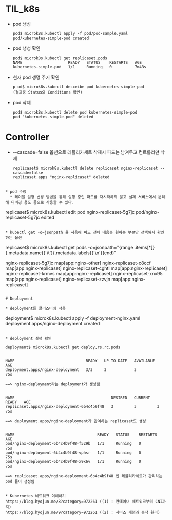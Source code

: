 # TIL_k8s

* pod 생성 
  ```
  pod$ microk8s.kubectl apply -f pod/pod-sample.yaml 
  pod/kubernetes-simple-pod created
  ```

* pod 생성 확인 
  
  ```
  pod$ microk8s.kubectl get replicaset,pods
  NAME                    READY   STATUS    RESTARTS   AGE
  kubernetes-simple-pod   1/1     Running   0          7m43s
  ```


* 현재 pod 생명 주기 확인 
  ```
  p od$ microk8s.kubectl describe pod kubernetes-simple-pod
  (결과중 Status와 Conditions 확인)
  ```
  
* pod 삭제 
  ```
  pod$ microk8s.kubectl delete pod kubernetes-simple-pod
  pod "kubernetes-simple-pod" deleted
  ```
  
# Controller

* --cascade=false 옵션으로 레플리카세트 삭제시 파드는 남겨두고 컨트롤러만 삭제
  ```
  replicaset$ microk8s.kubectl delete replicaset nginx-replicaset --cascade=false
  replicaset.apps "nginx-replicaset" deleted
```

* pod 수정 
  * 레이블 설정 변경 방법을 통해 실행 중인 파드를 재시작하지 않고 실제 서비스에서 분리해 디버깅 용도 등으로 사용할 수 있다.
  ```
  replicaset$ microk8s.kubectl edit pod nginx-replicaset-5g7jc
  pod/nginx-replicaset-5g7jc edited
  ```

* kubectl get -o=jsonpath 을 사용해 파드 전체 내용중 원하는 부분만 선택해서 확인하는 옵션 
  ```
  replicaset$ microk8s.kubectl get pods -o=jsonpath="{range .items[*]}{.metadata.name}{'\t'}{.metadata.labels}{'\n'}{end}"

  nginx-replicaset-5g7jc  map[app:nginx-other]
  nginx-replicaset-c8ccf  map[app:nginx-replicaset]
  nginx-replicaset-cghtl  map[app:nginx-replicaset]
  nginx-replicaset-krmvs  map[app:nginx-replicaset]
  nginx-replicaset-xnx95  map[app:nginx-replicaset]
  nginx-replicaset-zzvjn  map[app:nginx-replicaset]
  ```

# Deployment

* deployment를 클러스터에 적용
  ```
  deployment$ microk8s.kubectl apply -f deployment-nginx.yaml
  deployment.apps/nginx-deployment created
  ```

* deployment 실행 확인 
  ```
    deployment$ microk8s.kubectl get deploy,rs,rc,pods
  ```

  ```
    NAME                               READY   UP-TO-DATE   AVAILABLE   AGE
    deployment.apps/nginx-deployment   3/3     3            3           75s

    ==> nginx-deployment라는 deployment가 생성됨 
  ```  

  ```
    NAME                                          DESIRED   CURRENT   READY   AGE
    replicaset.apps/nginx-deployment-6b4c4b9f48   3         3         3       75s

    ==> deployment.apps/nginx-deployment가 관여하는 replicaset도 생성 
  ```

  ```  
    NAME                                    READY   STATUS    RESTARTS   AGE
    pod/nginx-deployment-6b4c4b9f48-f529b   1/1     Running   0          75s
    pod/nginx-deployment-6b4c4b9f48-vphsr   1/1     Running   0          75s
    pod/nginx-deployment-6b4c4b9f48-x9x6v   1/1     Running   0          75s

    ==> replicaset.apps/nginx-deployment-6b4c4b9f48 인 레플리카세트가 관리하는 pod 들이 생성됨 
  ```
  
  * Kubernetes 네트워크 이해하기 
  https://blog.hyojun.me/8?category=972261 ((1) : 컨테이너 네트워크부터 CNI까지)
  https://blog.hyojun.me/9?category=972261 ((2) : 서비스 개념과 동작 원리)
  
